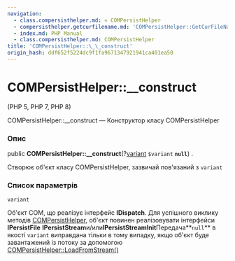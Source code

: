 ```yaml
---
navigation:
  - class.compersisthelper.md: « COMPersistHelper
  - compersisthelper.getcurfilename.md: 'COMPersistHelper::GetCurFileName »'
  - index.md: PHP Manual
  - class.compersisthelper.md: COMPersistHelper
title: 'COMPersistHelper::\_\_construct'
origin_hash: ddf652f5224dc9f1fa9671347921941ca401ea50
---
```

# COMPersistHelper::\_\_construct

(PHP 5, PHP 7, PHP 8)

COMPersistHelper::\_\_construct — Конструктор класу COMPersistHelper

### Опис

public **COMPersistHelper::\_\_construct**(?[variant](class.variant.md) `$variant` **`null`**) .

Створює об'єкт класу COMPersistHelper, зазвичай пов'язаний з `variant`

### Список параметрів

`variant`

Об'єкт COM, що реалізує інтерфейс **IDispatch**. Для успішного виклику методів [COMPersistHelper](class.compersisthelper.md), об'єкт повинен реалізовувати інтерфейси **IPersistFile** **IPersistStream**и/или**IPersistStreamInit**Передача\*\*`null`\*\* в якості `variant` виправдана тільки в тому випадку, якщо об'єкт буде завантажений із потоку за допомогою [COMPersistHelper::LoadFromStream()](compersisthelper.loadfromstream.md)
